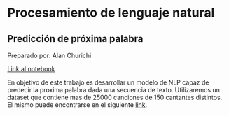 # Procesamiento de lenguaje natural

## Predicción de próxima palabra

Preparado por: Alan Churichi

[Link al notebook](https://github.com/achurichi/CEIA/blob/main/nlp/clase-4/ejercitacion.ipynb)

En objetivo de este trabajo es desarrollar un modelo de NLP capaz de predecir la proxima palabra dada una secuencia de texto. Utilizaremos un dataset que contiene mas de 25000 canciones de 150 cantantes distintos. El mismo puede encontrarse en el siguiente [link](https://www.kaggle.com/datasets/terminate9298/songs-lyrics).
